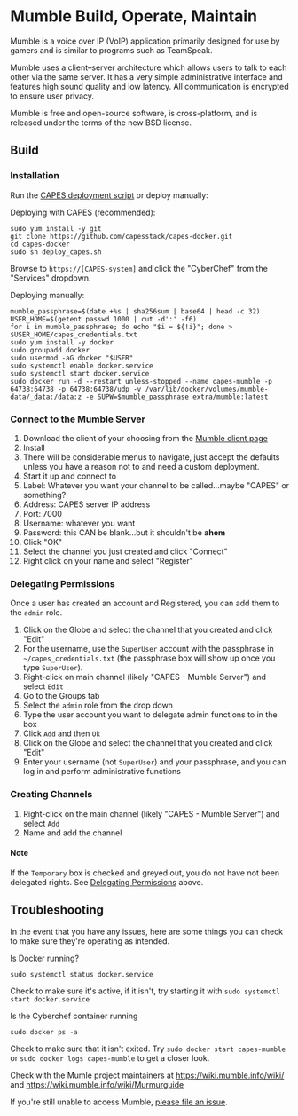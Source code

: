 # Mumble Build, Operate, Maintain
Mumble is a voice over IP (VoIP) application primarily designed for use by gamers and is similar to programs such as TeamSpeak.

Mumble uses a client–server architecture which allows users to talk to each other via the same server. It has a very simple administrative interface and features high sound quality and low latency. All communication is encrypted to ensure user privacy.

Mumble is free and open-source software, is cross-platform, and is released under the terms of the new BSD license.

## Build

### Installation
Run the [CAPES deployment script](../deploy_capes.sh) or deploy manually:

Deploying with CAPES (recommended):
```
sudo yum install -y git
git clone https://github.com/capesstack/capes-docker.git
cd capes-docker
sudo sh deploy_capes.sh
```
Browse to `https://[CAPES-system]` and click the "CyberChef" from the "Services" dropdown.

Deploying manually:
```
mumble_passphrase=$(date +%s | sha256sum | base64 | head -c 32)
USER_HOME=$(getent passwd 1000 | cut -d':' -f6)
for i in mumble_passphrase; do echo "$i = ${!i}"; done > $USER_HOME/capes_credentials.txt
sudo yum install -y docker
sudo groupadd docker
sudo usermod -aG docker "$USER"
sudo systemctl enable docker.service
sudo systemctl start docker.service
sudo docker run -d --restart unless-stopped --name capes-mumble -p 64738:64738 -p 64738:64738/udp -v /var/lib/docker/volumes/mumble-data/_data:/data:z -e SUPW=$mumble_passphrase extra/mumble:latest
```

### Connect to the Mumble Server
1. Download the client of your choosing from the [Mumble client page](https://www.mumble.com/mumble-download.php)
1. Install
1. There will be considerable menus to navigate, just accept the defaults unless you have a reason not to and need a custom deployment.
1. Start it up and connect to
  1. Label: Whatever you want your channel to be called...maybe "CAPES" or something?
  1. Address: CAPES server IP address
  1. Port: 7000
  1. Username: whatever you want
  1. Password: this CAN be blank...but it shouldn't be **ahem**
  1. Click "OK"
  1. Select the channel you just created and click "Connect"
1. Right click on your name and select "Register"

### Delegating Permissions
Once a user has created an account and Registered, you can add them to the `admin` role.

1. Click on the Globe and select the channel that you created and click "Edit"
1. For the username, use the `SuperUser` account with the passphrase in `~/capes_credentials.txt` (the passphrase box will show up once you type `SuperUser`).
1. Right-click on main channel (likely "CAPES - Mumble Server") and select `Edit`
1. Go to the Groups tab
1. Select the `admin` role from the drop down
1. Type the user account you want to delegate admin functions to in the box
1. Click `Add` and then `Ok`
1. Click on the Globe and select the channel that you created and click "Edit"
1. Enter your username (not `SuperUser`) and your passphrase, and you can log in and perform administrative functions

### Creating Channels
1. Right-click on the main channel (likely "CAPES - Mumble Server") and select `Add`
1. Name and add the channel

#### Note
If the `Temporary` box is checked and greyed out, you do not have not been delegated rights. See [Delegating Permissions](#delegating-permissions) above.

## Troubleshooting
In the event that you have any issues, here are some things you can check to make sure they're operating as intended.

Is Docker running?
```
sudo systemctl status docker.service
```
Check to make sure it's active, if it isn't, try starting it with `sudo systemctl start docker.service`

Is the Cyberchef container running
```
sudo docker ps -a
```
Check to make sure that it isn't exited. Try `sudo docker start capes-mumble` or `sudo docker logs capes-mumble` to get a closer look.

Check with the Mumle project maintainers at https://wiki.mumble.info/wiki/ and https://wiki.mumble.info/wiki/Murmurguide

If you're still unable to access Mumble, [please file an issue](https://github.com/capesstack/capes-docker/issues).
